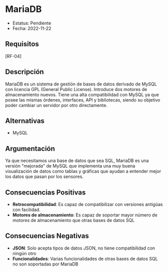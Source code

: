# MariaDB
  - Estatus: Pendiente
  - Fecha: 2022-11-22

## Requisitos 

[RF-04]

## Descripción

MariaDB es un sistema de gestión de bases de datos derivado de MySQL con licencia GPL (General Public License). Introduce dos motores de almacenamiento nuevos. Tiene una alta compatibilidad con MySQL ya que posee las mismas órdenes, interfaces, API y bibliotecas, siendo su objetivo poder cambiar un servidor por otro directamente.

## Alternativas

   - MySQL

## Argumentación

Ya que necesitamos una base de datos que sea SQL, MariaDB es una versión "mejorada" de MySQL que implementa una muy buena visualización de datos como tablas y gráficas que ayudan a entender mejor los datos que pasan por los sensores.

## Consecuencias Positivas

   - **Retrocompatibilidad**: Es capaz de compatibilizar con versiones antigüas con facilidad.
   - **Motores de almacenamiento**: Es capaz de soportar mayor número de motores de almacenamiento que otras bases de datos SQL

## Consecuencias Negativas

   - **JSON**: Solo acepta tipos de datos JSON, no tiene compatibilidad con ningún otro
   - **Funcionalidades**: Varias funcionalidades de otras bases de datos SQL no son soportadas por MariaDB
